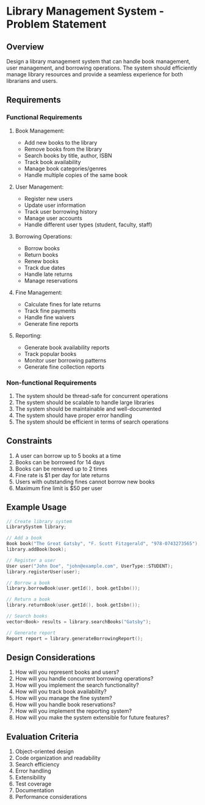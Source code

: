 # Library Management System - Problem Statement

## Overview
Design a library management system that can handle book management, user management, and borrowing operations. The system should efficiently manage library resources and provide a seamless experience for both librarians and users.

## Requirements

### Functional Requirements
1. Book Management:
   - Add new books to the library
   - Remove books from the library
   - Search books by title, author, ISBN
   - Track book availability
   - Manage book categories/genres
   - Handle multiple copies of the same book

2. User Management:
   - Register new users
   - Update user information
   - Track user borrowing history
   - Manage user accounts
   - Handle different user types (student, faculty, staff)

3. Borrowing Operations:
   - Borrow books
   - Return books
   - Renew books
   - Track due dates
   - Handle late returns
   - Manage reservations

4. Fine Management:
   - Calculate fines for late returns
   - Track fine payments
   - Handle fine waivers
   - Generate fine reports

5. Reporting:
   - Generate book availability reports
   - Track popular books
   - Monitor user borrowing patterns
   - Generate fine collection reports

### Non-functional Requirements
1. The system should be thread-safe for concurrent operations
2. The system should be scalable to handle large libraries
3. The system should be maintainable and well-documented
4. The system should have proper error handling
5. The system should be efficient in terms of search operations

## Constraints
1. A user can borrow up to 5 books at a time
2. Books can be borrowed for 14 days
3. Books can be renewed up to 2 times
4. Fine rate is $1 per day for late returns
5. Users with outstanding fines cannot borrow new books
6. Maximum fine limit is $50 per user

## Example Usage
```cpp
// Create library system
LibrarySystem library;

// Add a book
Book book("The Great Gatsby", "F. Scott Fitzgerald", "978-0743273565");
library.addBook(book);

// Register a user
User user("John Doe", "john@example.com", UserType::STUDENT);
library.registerUser(user);

// Borrow a book
library.borrowBook(user.getId(), book.getIsbn());

// Return a book
library.returnBook(user.getId(), book.getIsbn());

// Search books
vector<Book> results = library.searchBooks("Gatsby");

// Generate report
Report report = library.generateBorrowingReport();
```

## Design Considerations
1. How will you represent books and users?
2. How will you handle concurrent borrowing operations?
3. How will you implement the search functionality?
4. How will you track book availability?
5. How will you manage the fine system?
6. How will you handle book reservations?
7. How will you implement the reporting system?
8. How will you make the system extensible for future features?

## Evaluation Criteria
1. Object-oriented design
2. Code organization and readability
3. Search efficiency
4. Error handling
5. Extensibility
6. Test coverage
7. Documentation
8. Performance considerations 